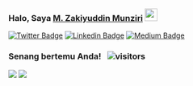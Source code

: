 ### Halo, Saya <a href="https://zakiego.my.id/" target="_blank">M. Zakiyuddin Munziri</a> <img src="https://media.giphy.com/media/hvRJCLFzcasrR4ia7z/giphy.gif" width="25px">

[![Twitter Badge](https://img.shields.io/badge/-Twitter-00acee?style=flat-square&logo=Twitter&logoColor=white)](https://twitter.com/prasastipagi)
[![Linkedin Badge](https://img.shields.io/badge/-LinkedIn-0e76a8?style=flat-square&logo=Linkedin&logoColor=white)](https://linkedin.com/in/mzakiyuddin)
[![Medium Badge](https://img.shields.io/badge/medium-%2312100E.svg?&style=for-square&logo=medium&logoColor=white)](https://mzakiyuddin.medium.com/)


### Senang bertemu Anda! &nbsp; ![visitors](https://visitor-badge.glitch.me/badge?page_id=page.id)

<p>
  <img  src="https://github-readme-stats.vercel.app/api?username=zakiego&show_icons=true&hide_border=true&count_private=true&hide=contribs,prs,issues,contribs,stars" />
 <!-- <img height="180em" src="https://github-readme-stats.vercel.app/api/top-langs/?username=zakiego&exclude_repo=KNN-Image-Classification&show_icons=true&hide_border=true&layout=compact&count_private=true&langs_count=4"/> -->
   <img src="https://github-readme-stats.vercel.app/api/wakatime?username=zakiego&hide_border=true&langs_count=7"/>
  
</p>
